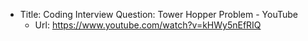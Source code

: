 - Title: Coding Interview Question: Tower Hopper Problem - YouTube
  - Url: https://www.youtube.com/watch?v=kHWy5nEfRIQ
